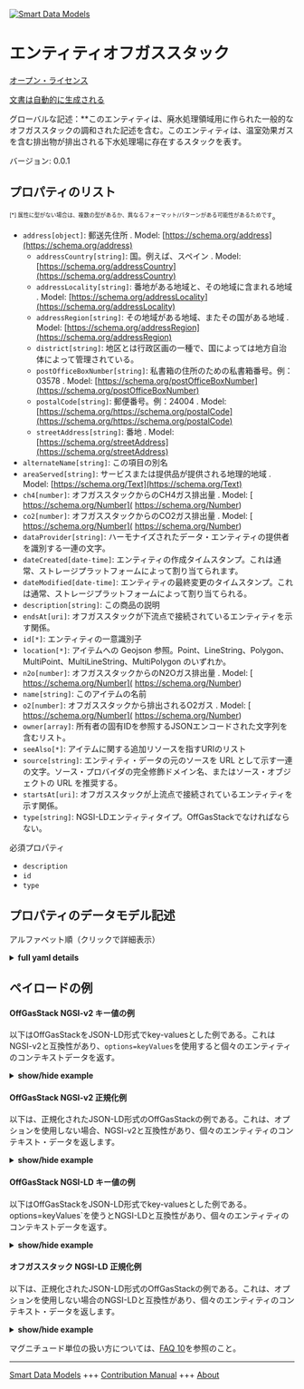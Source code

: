 <!-- 10-Header -->  
[![Smart Data Models](https://smartdatamodels.org/wp-content/uploads/2022/01/SmartDataModels_logo.png "Logo")](https://smartdatamodels.org)  
エンティティオフガススタック  
==============<!-- /10-Header -->  
<!-- 15-License -->  
[オープン・ライセンス](https://github.com/smart-data-models//dataModel.WasteWater/blob/master/OffGasStack/LICENSE.md)  
[文書は自動的に生成される](https://docs.google.com/presentation/d/e/2PACX-1vTs-Ng5dIAwkg91oTTUdt8ua7woBXhPnwavZ0FxgR8BsAI_Ek3C5q97Nd94HS8KhP-r_quD4H0fgyt3/pub?start=false&loop=false&delayms=3000#slide=id.gb715ace035_0_60)  
<!-- /15-License -->  
<!-- 20-Description -->  
グローバルな記述：**このエンティティは、廃水処理領域用に作られた一般的なオフガススタックの調和された記述を含む。このエンティティは、温室効果ガスを含む排出物が排出される下水処理場に存在するスタックを表す。  
バージョン: 0.0.1  
<!-- /20-Description -->  
<!-- 30-PropertiesList -->  

## プロパティのリスト  

<sup><sub>[*] 属性に型がない場合は、複数の型があるか、異なるフォーマット/パターンがある可能性があるためです</sub></sup>。  
- `address[object]`: 郵送先住所  . Model: [https://schema.org/address](https://schema.org/address)	- `addressCountry[string]`: 国。例えば、スペイン  . Model: [https://schema.org/addressCountry](https://schema.org/addressCountry)  
	- `addressLocality[string]`: 番地がある地域と、その地域に含まれる地域  . Model: [https://schema.org/addressLocality](https://schema.org/addressLocality)  
	- `addressRegion[string]`: その地域がある地域、またその国がある地域  . Model: [https://schema.org/addressRegion](https://schema.org/addressRegion)  
	- `district[string]`: 地区とは行政区画の一種で、国によっては地方自治体によって管理されている。    
	- `postOfficeBoxNumber[string]`: 私書箱の住所のための私書箱番号。例：03578  . Model: [https://schema.org/postOfficeBoxNumber](https://schema.org/postOfficeBoxNumber)  
	- `postalCode[string]`: 郵便番号。例：24004  . Model: [https://schema.org/https://schema.org/postalCode](https://schema.org/https://schema.org/postalCode)  
	- `streetAddress[string]`: 番地  . Model: [https://schema.org/streetAddress](https://schema.org/streetAddress)  
- `alternateName[string]`: この項目の別名  - `areaServed[string]`: サービスまたは提供品が提供される地理的地域  . Model: [https://schema.org/Text](https://schema.org/Text)- `ch4[number]`: オフガススタックからのCH4ガス排出量  . Model: [ https://schema.org/Number]( https://schema.org/Number)- `co2[number]`: オフガススタックからのCO2ガス排出量  . Model: [ https://schema.org/Number]( https://schema.org/Number)- `dataProvider[string]`: ハーモナイズされたデータ・エンティティの提供者を識別する一連の文字。  - `dateCreated[date-time]`: エンティティの作成タイムスタンプ。これは通常、ストレージプラットフォームによって割り当てられます。  - `dateModified[date-time]`: エンティティの最終変更のタイムスタンプ。これは通常、ストレージプラットフォームによって割り当てられる。  - `description[string]`: この商品の説明  - `endsAt[uri]`: オフガススタックが下流点で接続されているエンティティを示す関係。  - `id[*]`: エンティティの一意識別子  - `location[*]`: アイテムへの Geojson 参照。Point、LineString、Polygon、MultiPoint、MultiLineString、MultiPolygon のいずれか。  - `n2o[number]`: オフガススタックからのN2Oガス排出量  . Model: [ https://schema.org/Number]( https://schema.org/Number)- `name[string]`: このアイテムの名前  - `o2[number]`: オフガススタックから排出されるO2ガス  . Model: [ https://schema.org/Number]( https://schema.org/Number)- `owner[array]`: 所有者の固有IDを参照するJSONエンコードされた文字列を含むリスト。  - `seeAlso[*]`: アイテムに関する追加リソースを指すURIのリスト  - `source[string]`: エンティティ・データの元のソースを URL として示す一連の文字。ソース・プロバイダの完全修飾ドメイン名、またはソース・オブジェクトの URL を推奨する。  - `startsAt[uri]`: オフガススタックが上流点で接続されているエンティティを示す関係。  - `type[string]`: NGSI-LDエンティティタイプ。OffGasStackでなければならない。  <!-- /30-PropertiesList -->  
<!-- 35-RequiredProperties -->  
必須プロパティ  
- `description`  - `id`  - `type`  <!-- /35-RequiredProperties -->  
<!-- 40-RequiredProperties -->  
<!-- /40-RequiredProperties -->  
<!-- 50-DataModelHeader -->  
## プロパティのデータモデル記述  
アルファベット順（クリックで詳細表示）  
<!-- /50-DataModelHeader -->  
<!-- 60-ModelYaml -->  
<details><summary><strong>full yaml details</strong></summary>    
```yaml  
OffGasStack:    
  description: 'This entity contains a harmonised description of a generic Off-gas Stack made for the Wastewater treatment domain. This entity represents stacks that are present in some wastewater treatment plants where the emissions, greenhouse gases included, are emitted.'    
  properties:    
    address:    
      description: The mailing address    
      properties:    
        addressCountry:    
          description: 'The country. For example, Spain'    
          type: string    
          x-ngsi:    
            model: https://schema.org/addressCountry    
            type: Property    
        addressLocality:    
          description: 'The locality in which the street address is, and which is in the region'    
          type: string    
          x-ngsi:    
            model: https://schema.org/addressLocality    
            type: Property    
        addressRegion:    
          description: 'The region in which the locality is, and which is in the country'    
          type: string    
          x-ngsi:    
            model: https://schema.org/addressRegion    
            type: Property    
        district:    
          description: 'A district is a type of administrative division that, in some countries, is managed by the local government'    
          type: string    
          x-ngsi:    
            type: Property    
        postOfficeBoxNumber:    
          description: 'The post office box number for PO box addresses. For example, 03578'    
          type: string    
          x-ngsi:    
            model: https://schema.org/postOfficeBoxNumber    
            type: Property    
        postalCode:    
          description: 'The postal code. For example, 24004'    
          type: string    
          x-ngsi:    
            model: https://schema.org/https://schema.org/postalCode    
            type: Property    
        streetAddress:    
          description: The street address    
          type: string    
          x-ngsi:    
            model: https://schema.org/streetAddress    
            type: Property    
        streetNr:    
          description: Number identifying a specific property on a public street    
          type: string    
          x-ngsi:    
            type: Property    
      type: object    
      x-ngsi:    
        model: https://schema.org/address    
        type: Property    
    alternateName:    
      description: An alternative name for this item    
      type: string    
      x-ngsi:    
        type: Property    
    areaServed:    
      description: The geographic area where a service or offered item is provided    
      type: string    
      x-ngsi:    
        model: https://schema.org/Text    
        type: Property    
    ch4:    
      description: CH4 gas emissions from an off-gas stack entity    
      type: number    
      x-ngsi:    
        model: ' https://schema.org/Number'    
        type: Property    
        units: ' ppm'    
    co2:    
      description: CO2 gas emissions from an off-gas stack entity    
      type: number    
      x-ngsi:    
        model: ' https://schema.org/Number'    
        type: Property    
        units: ' ppm'    
    dataProvider:    
      description: A sequence of characters identifying the provider of the harmonised data entity    
      type: string    
      x-ngsi:    
        type: Property    
    dateCreated:    
      description: Entity creation timestamp. This will usually be allocated by the storage platform    
      format: date-time    
      type: string    
      x-ngsi:    
        type: Property    
    dateModified:    
      description: Timestamp of the last modification of the entity. This will usually be allocated by the storage platform    
      format: date-time    
      type: string    
      x-ngsi:    
        type: Property    
    description:    
      description: A description of this item    
      type: string    
      x-ngsi:    
        type: Property    
    endsAt:    
      description: A relationship indicating the entity the Off Gas Stack is connected to in the downstream point    
      format: uri    
      type: string    
      x-ngsi:    
        type: Relationship    
    id:    
      anyOf:    
        - description: Identifier format of any NGSI entity    
          maxLength: 256    
          minLength: 1    
          pattern: ^[\w\-\.\{\}\$\+\*\[\]`|~^@!,:\\]+$    
          type: string    
          x-ngsi:    
            type: Property    
        - description: Identifier format of any NGSI entity    
          format: uri    
          type: string    
          x-ngsi:    
            type: Property    
      description: Unique identifier of the entity    
      x-ngsi:    
        type: Property    
    location:    
      description: 'Geojson reference to the item. It can be Point, LineString, Polygon, MultiPoint, MultiLineString or MultiPolygon'    
      oneOf:    
        - description: Geojson reference to the item. Point    
          properties:    
            bbox:    
              items:    
                type: number    
              minItems: 4    
              type: array    
            coordinates:    
              items:    
                type: number    
              minItems: 2    
              type: array    
            type:    
              enum:    
                - Point    
              type: string    
          required:    
            - type    
            - coordinates    
          title: GeoJSON Point    
          type: object    
          x-ngsi:    
            type: GeoProperty    
        - description: Geojson reference to the item. LineString    
          properties:    
            bbox:    
              items:    
                type: number    
              minItems: 4    
              type: array    
            coordinates:    
              items:    
                items:    
                  type: number    
                minItems: 2    
                type: array    
              minItems: 2    
              type: array    
            type:    
              enum:    
                - LineString    
              type: string    
          required:    
            - type    
            - coordinates    
          title: GeoJSON LineString    
          type: object    
          x-ngsi:    
            type: GeoProperty    
        - description: Geojson reference to the item. Polygon    
          properties:    
            bbox:    
              items:    
                type: number    
              minItems: 4    
              type: array    
            coordinates:    
              items:    
                items:    
                  items:    
                    type: number    
                  minItems: 2    
                  type: array    
                minItems: 4    
                type: array    
              type: array    
            type:    
              enum:    
                - Polygon    
              type: string    
          required:    
            - type    
            - coordinates    
          title: GeoJSON Polygon    
          type: object    
          x-ngsi:    
            type: GeoProperty    
        - description: Geojson reference to the item. MultiPoint    
          properties:    
            bbox:    
              items:    
                type: number    
              minItems: 4    
              type: array    
            coordinates:    
              items:    
                items:    
                  type: number    
                minItems: 2    
                type: array    
              type: array    
            type:    
              enum:    
                - MultiPoint    
              type: string    
          required:    
            - type    
            - coordinates    
          title: GeoJSON MultiPoint    
          type: object    
          x-ngsi:    
            type: GeoProperty    
        - description: Geojson reference to the item. MultiLineString    
          properties:    
            bbox:    
              items:    
                type: number    
              minItems: 4    
              type: array    
            coordinates:    
              items:    
                items:    
                  items:    
                    type: number    
                  minItems: 2    
                  type: array    
                minItems: 2    
                type: array    
              type: array    
            type:    
              enum:    
                - MultiLineString    
              type: string    
          required:    
            - type    
            - coordinates    
          title: GeoJSON MultiLineString    
          type: object    
          x-ngsi:    
            type: GeoProperty    
        - description: Geojson reference to the item. MultiLineString    
          properties:    
            bbox:    
              items:    
                type: number    
              minItems: 4    
              type: array    
            coordinates:    
              items:    
                items:    
                  items:    
                    items:    
                      type: number    
                    minItems: 2    
                    type: array    
                  minItems: 4    
                  type: array    
                type: array    
              type: array    
            type:    
              enum:    
                - MultiPolygon    
              type: string    
          required:    
            - type    
            - coordinates    
          title: GeoJSON MultiPolygon    
          type: object    
          x-ngsi:    
            type: GeoProperty    
      x-ngsi:    
        type: GeoProperty    
    n2o:    
      description: N2O gas emissions from an off-gas stack entity    
      type: number    
      x-ngsi:    
        model: ' https://schema.org/Number'    
        type: Property    
        units: ' ppm'    
    name:    
      description: The name of this item    
      type: string    
      x-ngsi:    
        type: Property    
    o2:    
      description: O2 gas emissions from an off-gas stack entity    
      type: number    
      x-ngsi:    
        model: ' https://schema.org/Number'    
        type: Property    
        units: ' ppm'    
    owner:    
      description: A List containing a JSON encoded sequence of characters referencing the unique Ids of the owner(s)    
      items:    
        anyOf:    
          - description: Identifier format of any NGSI entity    
            maxLength: 256    
            minLength: 1    
            pattern: ^[\w\-\.\{\}\$\+\*\[\]`|~^@!,:\\]+$    
            type: string    
            x-ngsi:    
              type: Property    
          - description: Identifier format of any NGSI entity    
            format: uri    
            type: string    
            x-ngsi:    
              type: Property    
        description: Unique identifier of the entity    
        x-ngsi:    
          type: Property    
      type: array    
      x-ngsi:    
        type: Property    
    seeAlso:    
      description: list of uri pointing to additional resources about the item    
      oneOf:    
        - items:    
            format: uri    
            type: string    
          minItems: 1    
          type: array    
        - format: uri    
          type: string    
      x-ngsi:    
        type: Property    
    source:    
      description: 'A sequence of characters giving the original source of the entity data as a URL. Recommended to be the fully qualified domain name of the source provider, or the URL to the source object'    
      type: string    
      x-ngsi:    
        type: Property    
    startsAt:    
      description: A relationship indicating the entity the Off Gas Stack is connected to in the upstream point    
      format: uri    
      type: string    
      x-ngsi:    
        type: Relationship    
    type:    
      description: NGSI-LD Entity Type. it has to be OffGasStack    
      enum:    
        - OffGasStack    
      type: string    
      x-ngsi:    
        type: Property    
  required:    
    - id    
    - type    
    - description    
  type: object    
  x-derived-from: ""    
  x-disclaimer: 'Redistribution and use in source and binary forms, with or without modification, are permitted  provided that the license conditions are met. Copyleft (c) 2022 Contributors to Smart Data Models Program'    
  x-license-url: https://github.com/smart-data-models/dataModel.WasteWater/blob/master/OffGasStack/LICENSE.md    
  x-model-schema: https://smart-data-models.github.io/data-models/specs/WasteWaterTreatment/OffGasStack/schema.json    
  x-model-tags: ""    
  x-version: 0.0.1    
```  
</details>    
<!-- /60-ModelYaml -->  
<!-- 70-MiddleNotes -->  
<!-- /70-MiddleNotes -->  
<!-- 80-Examples -->  
## ペイロードの例  
#### OffGasStack NGSI-v2 キー値の例  
以下はOffGasStackをJSON-LD形式でkey-valuesとした例である。これはNGSI-v2と互換性があり、`options=keyValues`を使用すると個々のエンティティのコンテキストデータを返す。  
<details><summary><strong>show/hide example</strong></summary>    
```json  
{  
  "id": "urn:ngsi-ld:OffGasStack:OffGasStack2",  
  "type": "OffGasStack",  
  "name": "Off Gas Stack 2",  
  "description": "Off gas stack from treatment lane 2.",  
  "n2o": 380,  
  "co2": 1.8,  
  "ch4": 35,  
  "o2": 18.6,  
  "startsAt": "urn:ngsi-ld:WasteWaterJunction:junction3",  
  "endsAt": "urn:ngsi-ld:WasteWaterJunction:junction4"  
}  
```  
</details>  
#### OffGasStack NGSI-v2 正規化例  
以下は、正規化されたJSON-LD形式のOffGasStackの例である。これは、オプションを使用しない場合、NGSI-v2と互換性があり、個々のエンティティのコンテキスト・データを返します。  
<details><summary><strong>show/hide example</strong></summary>    
```json  
{  
  "id": "urn:ngsi-ld:OffGasStack:OffGasStack2",  
  "type": "OffGasStack",  
  "name": {  
    "type": "Text",  
    "value": "Off Gas Stack 2"  
  },  
  "description": {  
    "type": "Text",  
    "value": "Off gas stack from treatment lane 2."  
  },  
  "n2o": {  
    "type": "Number",  
    "value": 380  
  },  
  "co2": {  
    "type": "Number",  
    "value": 1.8  
  },  
  "ch4": {  
    "type": "Number",  
    "value": 35  
  },  
  "o2": {  
    "type": "Number",  
    "value": 18.6  
  },  
  "startsAt": {  
    "type": "Relationship",  
    "value": "urn:ngsi-ld:WasteWaterJunction:junction3"  
  },  
  "endsAt": {  
    "type": "Relationship",  
    "value": "urn:ngsi-ld:WasteWaterJunction:junction4"  
  }  
}  
```  
</details>  
#### OffGasStack NGSI-LD キー値の例  
以下はOffGasStackをJSON-LD形式でkey-valuesとした例である。options=keyValues`を使うとNGSI-LDと互換性があり、個々のエンティティのコンテキストデータを返す。  
<details><summary><strong>show/hide example</strong></summary>    
```json  
{  
    "id": "urn:ngsi-ld:OffGasStack:OffGasStack2",  
    "type": "OffGasStack",  
    "ch4": 35,  
    "co2": 1.8,  
    "description": "Off gas stack from treatment lane 2.",  
    "endsAt": "urn:ngsi-ld:WasteWaterJunction:junction4",  
    "n2o": 380,  
    "name": "Off Gas Stack 2",  
    "o2": 18.6,  
    "startsAt": "urn:ngsi-ld:WasteWaterJunction:junction3",  
    "@context": [  
        "https://raw.githubusercontent.com/smart-data-models/dataModel.WasteWater/master/context.jsonld"  
    ]  
}  
```  
</details>  
#### オフガススタック NGSI-LD 正規化例  
以下は、正規化されたJSON-LD形式のOffGasStackの例である。これは、オプションを使用しない場合のNGSI-LDと互換性があり、個々のエンティティのコンテキスト・データを返します。  
<details><summary><strong>show/hide example</strong></summary>    
```json  
{  
    "id": "urn:ngsi-ld:OffGasStack:OffGasStack2",  
    "type": "OffGasStack",  
    "ch4": {  
        "type": "Property",  
        "value": 35  
    },  
    "co2": {  
        "type": "Property",  
        "value": 1.8  
    },  
    "description": {  
        "type": "Property",  
        "value": "Off gas stack from treatment lane 2."  
    },  
    "endsAt": {  
        "type": "Relationship",  
        "object": "urn:ngsi-ld:WasteWaterJunction:junction4"  
    },  
    "n2o": {  
        "type": "Property",  
        "value": 380  
    },  
    "name": {  
        "type": "Property",  
        "value": "Off Gas Stack 2"  
    },  
    "o2": {  
        "type": "Property",  
        "value": 18.6  
    },  
    "startsAt": {  
        "type": "Relationship",  
        "object": "urn:ngsi-ld:WasteWaterJunction:junction3"  
    },  
    "@context": [  
        "https://uri.etsi.org/ngsi-ld/v1/ngsi-ld-core-context.jsonld",  
        "https://raw.githubusercontent.com/smart-data-models/dataModel.WasteWater/master/context.jsonld"  
    ]  
}  
```  
</details><!-- /80-Examples -->  
<!-- 90-FooterNotes -->  
<!-- /90-FooterNotes -->  
<!-- 95-Units -->  
マグニチュード単位の扱い方については、[FAQ 10](https://smartdatamodels.org/index.php/faqs/)を参照のこと。  
<!-- /95-Units -->  
<!-- 97-LastFooter -->  
---  
[Smart Data Models](https://smartdatamodels.org) +++ [Contribution Manual](https://bit.ly/contribution_manual) +++ [About](https://bit.ly/Introduction_SDM)<!-- /97-LastFooter -->  
